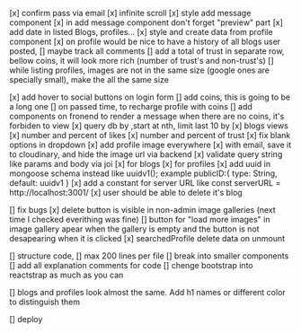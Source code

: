[x] confirm pass via email
[x] infinite scroll
[x] style add message component
[x] in add message component don't forget "preview" part
[x] add date in listed Blogs, profiles...
[x] style and create data from profile component
    [x] on profile would be nice to have a history of all blogs user posted,
    [] maybe track all comments
    [] add a total of trust in separate row, bellow coins, it will look more rich (number of trust's and non-trust's)
    [] while listing profiles, images are not in the same size (google ones are specially small), make the all the same size

[x] add hover to social buttons on login form
[] add coins, this is going to be a long one
        [] on passed time, to recharge profile with coins
        [] add components on fronend to render a message when there are no coins, it's forbiden to view
[x] query db by ,start at nth, limit last 10 by
        [x] blogs views
        [x] number and percent of likes
        [x] number and percent of trust
[x] fix blank options in dropdown
[x] add profile image everywhere
        [x] with email, save it to cloudinary, and hide the image url via backend
[x] validate query string like params and body via joi
        [x] for blogs
        [x] for profiles
[x] add uuid in mongoose schema instead like uuidv1(); example publicID:{ type: String, default: uuidv1 }
[x] add a constant for server URL like const serverURL = http://localhost:3001/
[x] user should be able to delete it's blog

[] fix bugs
        [x] delete button is visible in non-admin image galleries (next time I checked everithing was fine)
        [] button for "load more images" in image gallery apear when the gallery is empty and
        the button is not desapearing when it is clicked
        [x] searchedProfile delete data on unmount

[] structure code, 
        [] max 200 lines per file
        [] break into smaller components
        [] add all explanation comments for code
        [] chenge bootstrap into reactstrap as much as you can

[] blogs and profiles look almost the same. Add h1 names or different color to distinguish them

[] deploy
